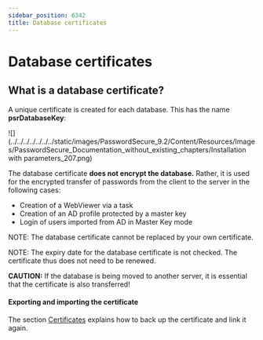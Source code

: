 ```yaml
---
sidebar_position: 6342
title: Database certificates
---
```


# Database certificates

## What is a database certificate?

A unique certificate is created for each database. This has the name **psrDatabaseKey**:

![](../../../../../../../static/images/PasswordSecure_9.2/Content/Resources/Images/PasswordSecure_Documentation_without_existing_chapters/Installation with parameters_207.png)

The database certificate **does not encrypt the database.** Rather, it is used for the encrypted transfer of passwords from the client to the server in the following cases:

* Creation of a WebViewer via a task
* Creation of an AD profile protected by a master key
* Login of users imported from AD in Master Key mode

NOTE: The database certificate cannot be replaced by your own certificate.

NOTE: The expiry date for the database certificate is not checked. The certificate thus does not need to be renewed.

**CAUTION:** If the database is being moved to another server, it is essential that the certificate is also transferred!

#### Exporting and importing the certificate

The section [Certificates](Certificates "Certificates") explains how to back up the certificate and link it again.